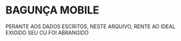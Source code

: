 # BAGUNÇA MOBILE 
PERANTE AOS DADOS ESCRITOS, NESTE ARQUIVO, RENTE AO IDEAL EXIGIDO SEU CU FOI ABRANGIDO

